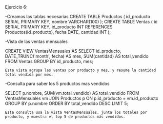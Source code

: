 Ejercicio 6:

-Creamos las tablas necesarias
CREATE TABLE Productos (
  id_producto SERIAL PRIMARY KEY,
  nombre VARCHAR(100)
);
CREATE TABLE Ventas (
  id SERIAL PRIMARY KEY,
  id_producto INT REFERENCES Productos(id_producto),
  fecha DATE,
  cantidad INT
);

-Vista de las ventas mensuales

CREATE VIEW VentasMensuales AS
SELECT 
  id_producto,
  DATE_TRUNC('month', fecha) AS mes,
  SUM(cantidad) AS total_vendido
FROM Ventas
GROUP BY id_producto, mes;

    Esta vista agrupa las ventas por producto y mes, y resume la cantidad total vendida por mes.

-Consulta para saber los 5 productos mas vendidos

SELECT 
  p.nombre, 
  SUM(vm.total_vendido) AS total_vendido
FROM VentasMensuales vm
JOIN Productos p ON p.id_producto = vm.id_producto
GROUP BY p.nombre
ORDER BY total_vendido DESC
LIMIT 5;

    Esta consulta usa la vista VentasMensuales, junta los totales por producto, y muestra el top 5 de productos más vendidos.